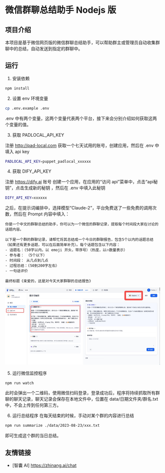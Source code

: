 # 微信群聊总结助手 Nodejs 版
## 项目介绍
本项目是基于微信网页版的微信群聊总结助手，可以帮助群主或管理员自动收集群聊中的总结，自动发送到指定的群聊中。

## 运行
1. 安装依赖
```bash
npm install
```
2. 设置 env 环境变量
```bash
cp .env.example .env
```
.env 中有两个变量，这两个变量代表两个平台，接下来会分别介绍如何获取这两个变量的值。

3. 获取 PADLOCAL_API_KEY

注册 http://pad-local.com 获取一个七天试用的账号，创建应用，然后在 .env 中填入 api key
```bash
PADLOCAL_API_KEY=puppet_padlocal_xxxxxx
```


4. 获取 DIFY_API_KEY 

注册 https://dify.ai 账号
创建一个应用，在应用的“访问 api”菜单中，点击“api秘钥”，点击生成新的秘钥 ，然后在 .env 中填入此秘钥
```bash
DIFY_API_KEY=xxxxxx
```
之后，在提示词编排中，选择模型“Claude-2”，平台免费送了一些免费的调用次数，然后在 Prompt 内容中填入：

```
你是一个中文的群聊总结的助手，你可以为一个微信的群聊记录，提取每个时间段大家在讨论的话题内容。

以下是一个群的群聊记录，请帮忙将其总结成一个今日的群聊报告，包含5个以内的话题总结（如果还有更多话题，可以在后面简单补充）。每个话题包含以下内容：
- 话题名：(50字以内，以 emoji 开头，带序号）（热度，以🔥数量表示）
- 参与者： （5个以下）
- 时间段： 从几点到几点
- 过程总结：(50到200字左右）
- 一句话评价

最终标题《亲爱的，这是对今天大家群聊的总结报告》
```

![](./1.jpg)

5. 运行微信监控程序
```bash
npm run watch
```
此时会弹出一个二维码，使用微信扫码登录，登录成功后，程序将持续抓取所有群聊的聊天记录，聊天记录会保存在本地文件中，位置在 data/日期文件夹/群名.txt 中，不会上传到任何第三方。

6. 运行总结程序
在每天结束的时候，手动对某个群的内容进行总结
```bash
npm run summarize ./data/2023-08-23/xxx.txt
```

即可生成这个群的当日总结。


## 友情链接
- [智囊 AI] https://zhinang.ai/chat
